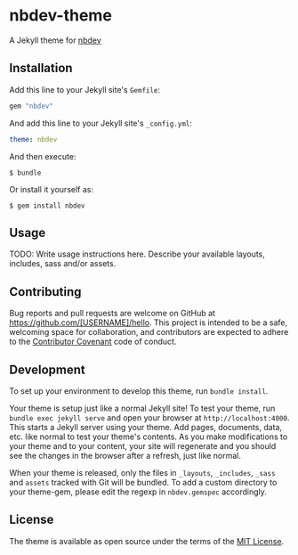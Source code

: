 # nbdev-theme

A Jekyll theme for [nbdev](https://nbdev.fast.ai)


## Installation

Add this line to your Jekyll site's `Gemfile`:

```ruby
gem "nbdev"
```

And add this line to your Jekyll site's `_config.yml`:

```yaml
theme: nbdev
```

And then execute:

    $ bundle

Or install it yourself as:

    $ gem install nbdev

## Usage

TODO: Write usage instructions here. Describe your available layouts, includes, sass and/or assets.

## Contributing

Bug reports and pull requests are welcome on GitHub at https://github.com/[USERNAME]/hello. This project is intended to be a safe, welcoming space for collaboration, and contributors are expected to adhere to the [Contributor Covenant](http://contributor-covenant.org) code of conduct.

## Development

To set up your environment to develop this theme, run `bundle install`.

Your theme is setup just like a normal Jekyll site! To test your theme, run `bundle exec jekyll serve` and open your browser at `http://localhost:4000`. This starts a Jekyll server using your theme. Add pages, documents, data, etc. like normal to test your theme's contents. As you make modifications to your theme and to your content, your site will regenerate and you should see the changes in the browser after a refresh, just like normal.

When your theme is released, only the files in `_layouts`, `_includes`, `_sass` and `assets` tracked with Git will be bundled.
To add a custom directory to your theme-gem, please edit the regexp in `nbdev.gemspec` accordingly.

## License

The theme is available as open source under the terms of the [MIT License](https://opensource.org/licenses/MIT).

